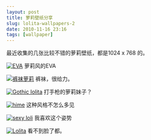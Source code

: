```yaml
---
layout: post
title: 萝莉壁纸分享
slug: lolita-wallpapers-2
date: 2010-11-16 23:16
tags: [wallpaper]
---
```


最近收集的几张比较不错的萝莉壁纸，都是1024 x 768 的。

<a href="http://v.yupoo.com/photos/greatghoul/61954781/"> <img src="http://pic.yupoo.com/greatghoul_v/ACYs1CrP/medium.jpg" alt="EVA" /></a>
萝莉风的EVA

<a href="http://v.yupoo.com/photos/greatghoul/61954897/"><img src="http://pic.yupoo.com/greatghoul_v/ACYscTrx/medium.jpg" alt="裤袜萝莉" /></a>
裤袜，很给力。

<a href="http://v.yupoo.com/photos/greatghoul/61954854/"><img src="http://pic.yupoo.com/greatghoul_v/ACYs7k5D/medium.jpg" alt="Gothic lolita" /></a>
打手枪的萝莉妹子？

<a href="http://v.yupoo.com/photos/greatghoul/61954883/"><img src="http://pic.yupoo.com/greatghoul_v/ACYsap6l/medium.jpg" alt="hime" /></a>
这种风格不怎么多见

<a href="http://v.yupoo.com/photos/greatghoul/61954888/"><img src="http://pic.yupoo.com/greatghoul_v/ACYsbguj/medium.jpg" alt="sexy loli" /></a>
我喜欢这个姿势

<a href="http://v.yupoo.com/photos/greatghoul/61954684/"><img src="http://pic.yupoo.com/greatghoul_v/ACYrV2ci/medium.jpg" alt="Lolita" /></a>
看不到脸了都。

